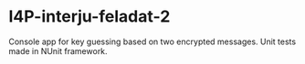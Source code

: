 # I4P-interju-feladat-2
Console app for key guessing based on two encrypted messages. Unit tests made in NUnit framework.
